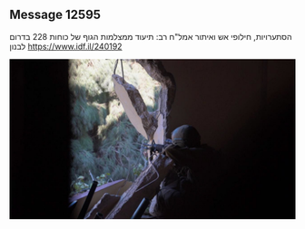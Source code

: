 ## Message 12595

הסתערויות, חילופי אש ואיתור אמל"ח רב:
תיעוד ממצלמות הגוף של כוחות 228 בדרום לבנון
https://www.idf.il/240192

![Photo](12595/12595_photo.jpg)
